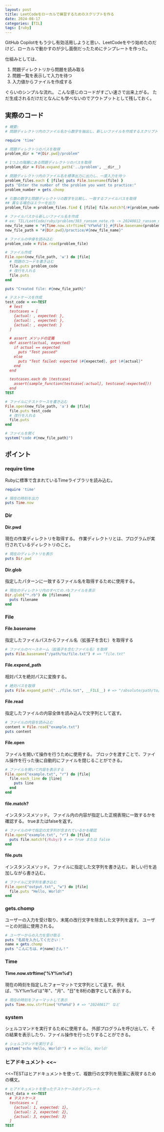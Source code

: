 ```yaml
---
layout: post
title: LeetCodeをローカルで練習するためのスクリプトを作る
date: 2024-08-17
categories: [TIL]
tags: [ruby]
---
```


GitHub Copilotをもう少し有効活用しようと思い、LeetCodeをやり始めたのだけど、ローカルで動かすのが少し面倒だったためにテンプレートを作った。

仕組みとしては、

1. 問題ディレクトリから問題を読み取る
2. 問題一覧を表示して入力を待つ
3. 入力値からファイルを作成する

ぐらいのシンプルな流れ。
こんな感じのコードがすごい速さで出来上がる。
ただ生成されるだけだとなんにも学べないのでアウトプットとして残しておく。

## 実際のコード
```ruby
# 概要:
# 問題ディレクトリ内のファイル名から数字を抽出し、新しいファイルを作成するスクリプト

require 'time'

# 問題ディレクトリのパスを取得
problem_dir = "#{Dir.pwd}/problem"

# 1つ上の階層にある問題ディレクトリのパスを取得
problem_dir = File.expand_path('../problem', __dir__)

# 問題ディレクトリ内のファイル名を標準出力に出力し、一度入力を待つ
problem_files.each { |file| puts File.basename(file) }
puts "Enter the number of the problem you want to practice:"
problem_number = gets.chomp

# 引数の数字と問題ディレクトリの数字を比較し、一致するファイルパスを取得
## 異なる場合はエラーを出力
problem_file = problem_files.find { |file| file.match?(/#{problem_number}/) }

# ファイルパスから新しいファイル名を作成
# ex: TIL/LeetCode/ruby/problem/383_ransom_note.rb -> 20240812_ransom_note.rb
new_file_name = "#{Time.now.strftime('%Y%m%d')}_#{File.basename(problem_file)}"
new_file_path = "#{Dir.pwd}/practice/#{new_file_name}"

# ファイルの中身を読み込む
problem_code = File.read(problem_file)

# ファイル作成
File.open(new_file_path, 'w') do |file|
  # 問題のコードを書き込む
  file.puts problem_code
  # 改行を入れる
  file.puts
end

puts "Created file: #{new_file_path}"

# テストケースを作成
test_code = <<~TEST
  # test
  testcases = [
    {actual: , expected: },
    {actual: , expected: },
    {actual: , expected: }
  ]

  # assert メソッドの定義
  def assert(actual, expected)
    if actual == expected
      puts "Test passed"
    else
      puts "Test failed: expected \#{expected}, got \#{actual}"
    end
  end

  testcases.each do |testcase|
    assert(sample_function(testcase[:actual], testcase[:expected]))
  end
TEST

# ファイルにテストケースを書き込む
File.open(new_file_path, 'a') do |file|
  file.puts test_code
  # 改行を入れる
  file.puts
end

# ファイルを開く
system("code #{new_file_path}")
```

## ポイント
### require time
Rubyに標準で含まれているTimeライブラリを読み込む。

```ruby
require 'time'

# 現在の時刻を出力
puts Time.now
```

### Dir
#### Dir.pwd
現在の作業ディレクトリを取得する。
作業ディレクトリとは、プログラムが実行されているディレクトリのこと。
```ruby
# 現在のディレクトリを表示
puts Dir.pwd
```

#### Dir.glob
指定したパターンに一致するファイル名を取得するために使用する。
```ruby
# 現在のディレクトリ内のすべての.rbファイルを表示
Dir.glob("*.rb") do |filename|
  puts filename
end
```

### File
#### File.basename
指定したファイルパスからファイル名（拡張子を含む）を取得する
```ruby
# ファイルのベースネーム（拡張子を含むファイル名）を取得
puts File.basename("/path/to/file.txt") # => "file.txt"
```

#### File.expend_path
相対パスを絶対パスに変換する。
```ruby
# 絶対パスを取得
puts File.expand_path("../file.txt", __FILE__) # => "/absolute/path/to/file.txt"
```

#### File.read
指定したファイルの内容全体を読み込んで文字列として返す。
```ruby
# ファイルの内容を読み込む
content = File.read("example.txt")
puts content
```

#### File.open
ファイルを開いて操作を行うために使用する。
ブロックを渡すことで、ファイル操作を行った後に自動的にファイルを閉じることができる。
```ruby
# ファイルを開いて内容を表示する
File.open("example.txt", "r") do |file|
  file.each_line do |line|
    puts line
  end
end
```

#### file.match?
インスタンスメソッド。
ファイル内の内容が指定した正規表現に一致するかを確認する。
trueまたはfalseを返す。
```ruby
# ファイルの中で指定の文字列が含まれているかを確認
File.open("example.txt", "r") do |file|
  puts file.match?(/Ruby/) # => true または false
end
```

#### file.puts
インスタンスメソッド。
ファイルに指定した文字列を書き込む。
新しい行を追加しながら書き込む。
```ruby
# ファイルに文字列を書き込む
File.open("output.txt", "w") do |file|
  file.puts "Hello, World!"
end
```

### gets.chomp
ユーザーの入力を受け取り、末尾の改行文字を除去した文字列を返す。
ユーザーとの対話に使用される。
```ruby
# ユーザーからの入力を受け取る
puts "名前を入力してください："
name = gets.chomp
puts "こんにちは、#{name}さん！"
```

### Time

#### Time.now.strftime('%Y%m%d')
現在の時刻を指定したフォーマットで文字列として返す。
例えば、'%Y%m%d'は"年"、"月"、"日"を8桁の数字として表示する。
```ruby
# 現在の時刻をフォーマットして表示
puts Time.now.strftime('%Y%m%d') # => "20240817" など
```

### system
シェルコマンドを実行するために使用する。
外部プログラムを呼び出して、その結果を表示したり、ファイル操作を行ったりすることができる。
```ruby
# シェルコマンドを実行する
system("echo Hello, World!") # => Hello, World!
```

### ヒアドキュメント <<~
<<~TESTはヒアドキュメントを使って、複数行の文字列を簡潔に表現するための構文。
```ruby
# ヒアドキュメントを使ったテストケースのテンプレート
test_data = <<~TEST
  # テストケース
  testcases = [
    {actual: 1, expected: 1},
    {actual: 2, expected: 2},
    {actual: 3, expected: 3}
  ]
TEST
```
